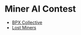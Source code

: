 # Miner AI Contest

- [BPX Collective](https://bpxcollect.com)
- [Lost Miners](https://lostminers.xyz)